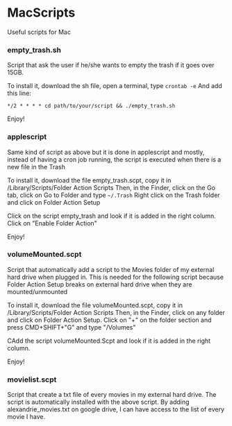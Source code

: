 # MacScripts
Useful scripts for Mac



### empty_trash.sh

Script that ask the user if he/she wants to empty the trash if it goes over 15GB.

To install it, download the sh file, open a terminal, type `crontab -e`
And add this line:

`*/2 * * * * cd path/to/your/script && ./empty_trash.sh`
 
 Enjoy!



### applescript

Same kind of script as above but it is done in applescript and mostly, instead of having a cron job running, the script is executed when there is a new file in the Trash

To install it, download the file empty_trash.scpt, copy it in /Library/Scripts/Folder Action Scripts
Then, in the Finder, click on the Go tab, click on Go to Folder and type `~/.Trash`
Right click on the Trash folder and click on Folder Action Setup

Click on the script empty_trash and look if it is added in the right column.
Click on "Enable Folder Action"

Enjoy!


### volumeMounted.scpt

Script that automatically add a script to the Movies folder of my external hard drive when plugged in. This is needed for the following script because Folder Action Setup breaks on external hard drive when they are mounted/unmounted

To install it, download the file volumeMounted.scpt, copy it in /Library/Scripts/Folder Action Scripts
Then, in the Finder, click on any folder and click on Folder Action Setup.
Click on "+" on the folder section and press CMD+SHIFT+"G" and type "/Volumes"

CAdd the script volumeMounted.Scpt and look if it is added in the right column.

Enjoy!

### movielist.scpt

Script that create a txt file of every movies in my external hard drive. The script is automatically installed with the above script.
By adding alexandrie_movies.txt on google drive, I can have access to the list of every movie I have.
